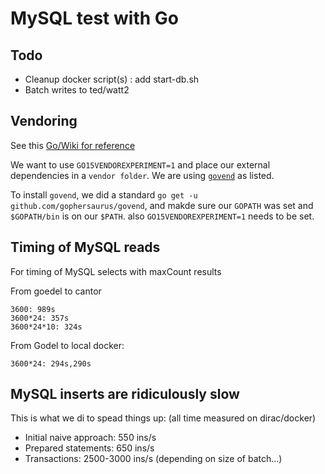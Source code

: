 # MySQL test with Go

## Todo

- Cleanup docker script(s) : add start-db.sh
- Batch writes to ted/watt2

## Vendoring
See this [Go/Wiki for reference](https://github.com/golang/go/wiki/PackageManagementTools)

We want to use `GO15VENDOREXPERIMENT=1` and place our external dependencies in a `vendor folder`.
We are using [`govend`](https://github.com/gophersaurus/govend) as listed.

To install `govend`, we did a standard `go get -u github.com/gophersaurus/govend`, and makde sure our `GOPATH` was set and `$GOPATH/bin` is on our `$PATH`. also `GO15VENDOREXPERIMENT=1` needs to be set.


## Timing of MySQL reads
For timing of MySQL selects with maxCount results

From goedel to cantor

	3600: 989s
	3600*24: 357s
	3600*24*10: 324s

From Godel to local docker:

	3600*24: 294s,290s


## MySQL inserts are ridiculously slow
This is what we di to spead things up:
(all time measured on dirac/docker)

- Initial naive approach: 550 ins/s
- Prepared statements: 650 ins/s
- Transactions: 2500-3000 ins/s (depending on size of batch...)

